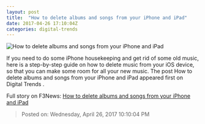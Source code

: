 ```yaml
---
layout: post
title:  "How to delete albums and songs from your iPhone and iPad"
date: 2017-04-26 17:10:04Z
categories: digital-trends
---
```


![How to delete albums and songs from your iPhone and iPad](http://icdn4.digitaltrends.com/image/apple-music-app-delete-songs-header-1200x630-c.jpg)

If you need to do some iPhone housekeeping and get rid of some old music, here is a step-by-step guide on how to delete music from your iOS device, so that you can make some room for all your new music. The post How to delete albums and songs from your iPhone and iPad appeared first on Digital Trends .


Full story on F3News: [How to delete albums and songs from your iPhone and iPad](http://www.f3nws.com/n/dgZ3MG)

> Posted on: Wednesday, April 26, 2017 10:10:04 PM
